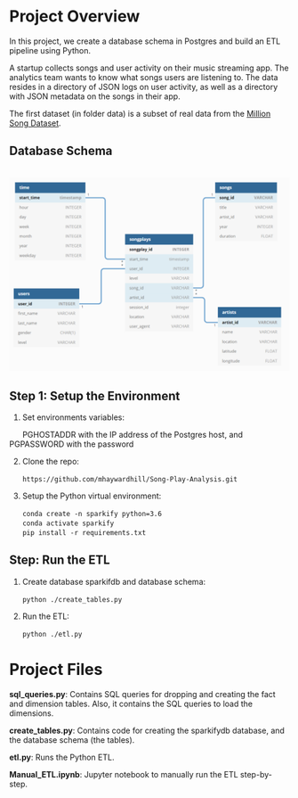 # Project Overview

In this project, we create a database schema in Postgres and build an ETL pipeline using Python.  

A startup collects songs and user activity on their music streaming app. The analytics team wants to know what songs users are listening to. The data resides in a directory of JSON logs on user activity, as well as a directory with JSON metadata on the songs in their app.

The first dataset (in folder data) is a subset of real data from the [Million Song Dataset](http://millionsongdataset.com/).  

## Database Schema

&nbsp;&nbsp;&nbsp;&nbsp;&nbsp;&nbsp;![ER](/ER_diagram.PNG)



## Step 1: Setup the Environment

1. Set environments variables:

  &nbsp;&nbsp;&nbsp;&nbsp;&nbsp;&nbsp;PGHOSTADDR with the IP address of the Postgres host, and PGPASSWORD with the password

2. Clone the repo:

&nbsp;&nbsp;&nbsp;&nbsp;&nbsp;&nbsp;`https://github.com/mhaywardhill/Song-Play-Analysis.git`

3. Setup the Python virtual environment:

&nbsp;&nbsp;&nbsp;&nbsp;&nbsp;&nbsp;`conda create -n sparkify python=3.6`  
&nbsp;&nbsp;&nbsp;&nbsp;&nbsp;&nbsp;`conda activate sparkify`  
&nbsp;&nbsp;&nbsp;&nbsp;&nbsp;&nbsp;`pip install -r requirements.txt`  

## Step: Run the ETL

1. Create database sparkifdb and database schema:

&nbsp;&nbsp;&nbsp;&nbsp;&nbsp;&nbsp;`python ./create_tables.py`  

2. Run the ETL:

&nbsp;&nbsp;&nbsp;&nbsp;&nbsp;&nbsp;`python ./etl.py`

# Project Files  
<b>sql_queries.py</b>: Contains SQL queries for dropping and creating the fact and dimension tables. Also, it contains the SQL queries to load the dimensions.  

<b>create_tables.py</b>: Contains code for creating the sparkifydb database, and the database schema (the tables).  

<b>etl.py</b>: Runs the Python ETL.  

<b>Manual_ETL.ipynb</b>: Jupyter notebook to manually run the ETL step-by-step.

